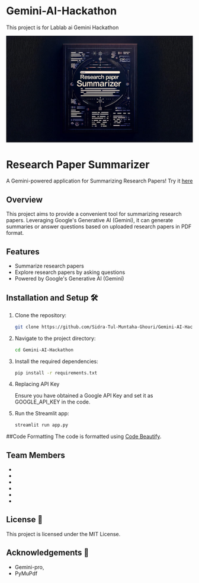 # Gemini-AI-Hackathon

This project is for Lablab ai Gemini Hackathon

![Gemini Logo](https://github.com/Sidra-Tul-Muntaha-Ghouri/Gemini-AI-Hackathon/blob/main/Cover_photo.jpeg)

# Research Paper Summarizer

A Gemini-powered application for Summarizing Research Papers!
Try it [here](https://gemini-ai-hackathon.streamlit.app/)

## Overview

This project aims to provide a convenient tool for summarizing research papers. Leveraging Google's Generative AI (Gemini), it can generate summaries or answer questions based on uploaded research papers in PDF format.

## Features

- Summarize research papers
- Explore research papers by asking questions
- Powered by Google's Generative AI (Gemini)

## Installation and Setup 🛠️

1. Clone the repository:

   ```sh
   git clone https://github.com/Sidra-Tul-Muntaha-Ghouri/Gemini-AI-Hackathon.git

2. Navigate to the project directory:

   ```sh
   cd Gemini-AI-Hackathon
   
3. Install the required dependencies:

   ```sh
   pip install -r requirements.txt

4. Replacing API Key
   
   Ensure you have obtained a Google API Key and set it as GOOGLE_API_KEY in the code.

5. Run the Streamlit app:

   ```sh
   streamlit run app.py

##Code Formatting
The code is formatted using [Code Beautify](https://codebeautify.org/python-formatter-beautifier#).

## Team Members

-
-
-
-
-
-

## License 📄

This project is licensed under the MIT License.

## Acknowledgements 🙌
- Gemini-pro,
- PyMuPdf

  
